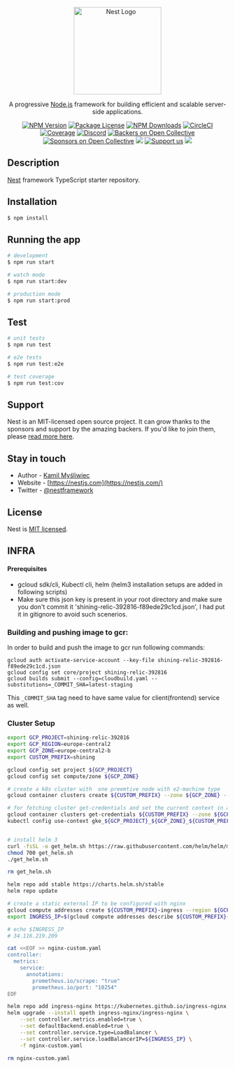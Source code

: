 <p align="center">
  <a href="http://nestjs.com/" target="blank"><img src="https://nestjs.com/img/logo-small.svg" width="200" alt="Nest Logo" /></a>
</p>

[circleci-image]: https://img.shields.io/circleci/build/github/nestjs/nest/master?token=abc123def456
[circleci-url]: https://circleci.com/gh/nestjs/nest

  <p align="center">A progressive <a href="http://nodejs.org" target="_blank">Node.js</a> framework for building efficient and scalable server-side applications.</p>
    <p align="center">
<a href="https://www.npmjs.com/~nestjscore" target="_blank"><img src="https://img.shields.io/npm/v/@nestjs/core.svg" alt="NPM Version" /></a>
<a href="https://www.npmjs.com/~nestjscore" target="_blank"><img src="https://img.shields.io/npm/l/@nestjs/core.svg" alt="Package License" /></a>
<a href="https://www.npmjs.com/~nestjscore" target="_blank"><img src="https://img.shields.io/npm/dm/@nestjs/common.svg" alt="NPM Downloads" /></a>
<a href="https://circleci.com/gh/nestjs/nest" target="_blank"><img src="https://img.shields.io/circleci/build/github/nestjs/nest/master" alt="CircleCI" /></a>
<a href="https://coveralls.io/github/nestjs/nest?branch=master" target="_blank"><img src="https://coveralls.io/repos/github/nestjs/nest/badge.svg?branch=master#9" alt="Coverage" /></a>
<a href="https://discord.gg/G7Qnnhy" target="_blank"><img src="https://img.shields.io/badge/discord-online-brightgreen.svg" alt="Discord"/></a>
<a href="https://opencollective.com/nest#backer" target="_blank"><img src="https://opencollective.com/nest/backers/badge.svg" alt="Backers on Open Collective" /></a>
<a href="https://opencollective.com/nest#sponsor" target="_blank"><img src="https://opencollective.com/nest/sponsors/badge.svg" alt="Sponsors on Open Collective" /></a>
  <a href="https://paypal.me/kamilmysliwiec" target="_blank"><img src="https://img.shields.io/badge/Donate-PayPal-ff3f59.svg"/></a>
    <a href="https://opencollective.com/nest#sponsor"  target="_blank"><img src="https://img.shields.io/badge/Support%20us-Open%20Collective-41B883.svg" alt="Support us"></a>
  <a href="https://twitter.com/nestframework" target="_blank"><img src="https://img.shields.io/twitter/follow/nestframework.svg?style=social&label=Follow"></a>
</p>
  <!--[![Backers on Open Collective](https://opencollective.com/nest/backers/badge.svg)](https://opencollective.com/nest#backer)
  [![Sponsors on Open Collective](https://opencollective.com/nest/sponsors/badge.svg)](https://opencollective.com/nest#sponsor)-->

## Description

[Nest](https://github.com/nestjs/nest) framework TypeScript starter repository.

## Installation

```bash
$ npm install
```

## Running the app

```bash
# development
$ npm run start

# watch mode
$ npm run start:dev

# production mode
$ npm run start:prod
```

## Test

```bash
# unit tests
$ npm run test

# e2e tests
$ npm run test:e2e

# test coverage
$ npm run test:cov
```

## Support

Nest is an MIT-licensed open source project. It can grow thanks to the sponsors and support by the amazing backers. If you'd like to join them, please [read more here](https://docs.nestjs.com/support).

## Stay in touch

- Author - [Kamil Myśliwiec](https://kamilmysliwiec.com)
- Website - [https://nestjs.com](https://nestjs.com/)
- Twitter - [@nestframework](https://twitter.com/nestframework)

## License

Nest is [MIT licensed](LICENSE).

## INFRA
#### Prerequisites
- gcloud sdk/cli, Kubectl cli, helm (helm3 installation setups are added in following scripts)
- Make sure this json key is present in your root directory and make sure you don't commit it 'shining-relic-392816-f89ede29c1cd.json', I had put it in gitignore to avoid such scenerios.  
  
### Building and pushing image to gcr:
In order to build and push the image to gcr run following commands:
```
gcloud auth activate-service-account --key-file shining-relic-392816-f89ede29c1cd.json
gcloud config set core/project shining-relic-392816
gcloud builds submit --config=cloudbuild.yaml --substitutions=_COMMIT_SHA=latest-staging
```

This `_COMMIT_SHA` tag need to have same value for client(frontend) service as well.  

### Cluster Setup
```bash
export GCP_PROJECT=shining-relic-392816
export GCP_REGION=europe-central2
export GCP_ZONE=europe-central2-b
export CUSTOM_PREFIX=shining

gcloud config set project ${GCP_PROJECT}
gcloud config set compute/zone ${GCP_ZONE}

# create a k8s cluster with  one preemtive node with e2-machine type
gcloud container clusters create ${CUSTOM_PREFIX} --zone ${GCP_ZONE} --machine-type e2-medium --num-nodes 1 --preemptible

# for fetching cluster get-credentials and set the current context in a kubeconfig file
gcloud container clusters get-credentials ${CUSTOM_PREFIX} --zone ${GCP_ZONE} --project ${GCP_PROJECT}
kubectl config use-context gke_${GCP_PROJECT}_${GCP_ZONE}_${CUSTOM_PREFIX}


# install helm 3
curl -fsSL -o get_helm.sh https://raw.githubusercontent.com/helm/helm/master/scripts/get-helm-3
chmod 700 get_helm.sh
./get_helm.sh

rm get_helm.sh

helm repo add stable https://charts.helm.sh/stable
helm repo update

# create a static external IP to be configured with nginx 
gcloud compute addresses create ${CUSTOM_PREFIX}-ingress --region ${GCP_REGION}
export INGRESS_IP=$(gcloud compute addresses describe ${CUSTOM_PREFIX}-ingress --region ${GCP_REGION} | grep address: | sed -E 's/address:[[:space:]]+//')

# echo $INGRESS_IP
# 34.116.219.209

cat <<EOF >> nginx-custom.yaml
controller:
  metrics:
    service:
      annotations:
        prometheus.io/scrape: "true"
        prometheus.io/port: "10254"
EOF

helm repo add ingress-nginx https://kubernetes.github.io/ingress-nginx
helm upgrade --install opeth ingress-nginx/ingress-nginx \
    --set controller.metrics.enabled=true \
    --set defaultBackend.enabled=true \
    --set controller.service.type=LoadBalancer \
    --set controller.service.loadBalancerIP=${INGRESS_IP} \
    -f nginx-custom.yaml

rm nginx-custom.yaml 

```
